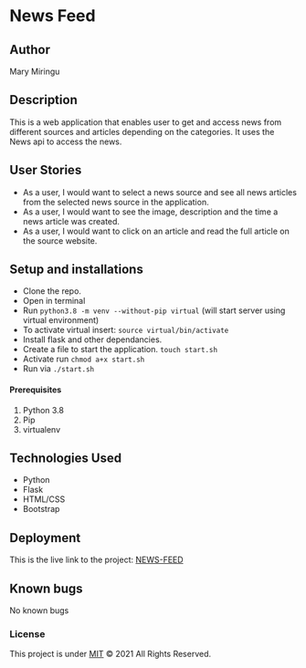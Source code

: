 # News Feed

## Author
Mary Miringu

## Description
This is a web application that enables user to get and access news from different sources and articles depending on the categories. It uses the News api to access the news.
## User Stories
* As a user, I would  want to select a news source and see all news articles from the selected news source in the application.
* As a user, I would want to see the image, description and the time a news article was created.
* As a user, I would want to click on an article and read the full article on the source website.

## Setup and installations
* Clone the repo.
* Open in terminal
* Run `python3.8 -m venv --without-pip virtual` (will start server using virtual environment)
* To activate virtual insert: `source virtual/bin/activate`
* Install flask and other dependancies.
* Create a file to start the application. `touch start.sh`
* Activate run   `chmod a+x start.sh`
* Run via  `./start.sh`
#### Prerequisites
1. Python 3.8
2. Pip
3. virtualenv
## Technologies Used
* Python
* Flask
* HTML/CSS
* Bootstrap
## Deployment
This is the live link to the project: <a href="https://mmnote.herokuapp.com/"> NEWS-FEED</a>
## Known bugs
No known bugs
### License
This project is under [MIT](https://choosealicense.com/licenses/mit/) &COPY; 2021 All Rights Reserved.
